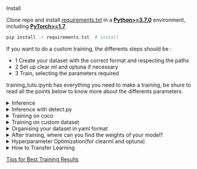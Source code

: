 <summary>Install</summary>

Clone repo and install [requirements.txt](https://github.com/ultralytics/yolov5/blob/master/requirements.txt) in a
[**Python>=3.7.0**](https://www.python.org/) environment, including
[**PyTorch>=1.7**](https://pytorch.org/get-started/locally/).

```bash
pip install -r requirements.txt  # install
```

If you want to do a custom training, the differents steps should be : 
- 1 Create your dataset with the correct format and respecting the paths
- 2 Set up clear ml and optuna if necessary
- 3 Train, selecting the parameters required 

training_tuto.ipynb has everything you need to make a training, be shure to read all the points below to know more about the differents parameters. 

</details>

<details >
<summary>Inference</summary>

YOLOv5 [PyTorch Hub](https://github.com/ultralytics/yolov5/issues/36) inference. [Models](https://github.com/ultralytics/yolov5/tree/master/models) download automatically from the latest
YOLOv5 [release](https://github.com/ultralytics/yolov5/releases).

```python
import torch

# Model
model = torch.hub.load('your model')  # or yolov5n - yolov5x6, custom

# Images
img = 'https://ultralytics.com/images/zidane.jpg'  # or file, Path, PIL, OpenCV, numpy, list

# Inference
results = model(img)

# Results
results.print()  # or .show(), .save(), .crop(), .pandas(), etc.
```

</details>

<details>
<summary>Inference with detect.py</summary>

`detect.py` runs inference on a variety of sources, downloading [models](https://github.com/ultralytics/yolov5/tree/master/models) automatically from
the latest YOLOv5 [release](https://github.com/ultralytics/yolov5/releases) and saving results to `runs/detect`.

```bash
python detect.py --source 0  # webcam
                          img.jpg  # image
                          vid.mp4  # video
                          screen  # screenshot
                          path/  # directory
                          'path/*.jpg'  # glob
                          'https://youtu.be/Zgi9g1ksQHc'  # YouTube
                          'rtsp://example.com/media.mp4'  # RTSP, RTMP, HTTP stream
```

</details>

<details>
<summary>Training on coco</summary>

The commands below reproduce YOLOv5 [COCO](https://github.com/ultralytics/yolov5/blob/master/data/scripts/get_coco.sh)
results. [Models](https://github.com/ultralytics/yolov5/tree/master/models)
and [datasets](https://github.com/ultralytics/yolov5/tree/master/data) download automatically from the latest
YOLOv5 [release](https://github.com/ultralytics/yolov5/releases). 

```bash
python train.py --data coco.yaml --cfg yolov5n.yaml --weights '' --batch-size 128
                                       yolov5s                                64
                                       yolov5m                                40
                                       yolov5l                                24
                                       yolov5x                                16
```

Just a good habit to test if everything is working correctly before going serious. 

</details>


<details >
<summary>Training on custom dataset</summary>

The commands below trains YOLOv5 on custom dataset. 

Train a YOLOv5 model on YOURDATASET by specifying dataset, batch-size, image size and either pretrained --weights yolov5s.pt (recommended), or randomly initialized --weights '' --cfg yolov5s.yaml (not recommended). Pretrained weights are auto-downloaded from the latest YOLOv5 release.

```bash
python train.py --data YOURDATASET.yaml --cfg yolov5n.yaml --weights '' --batch-size 128
                                       yolov5s                                64
                                       yolov5m                                40
                                       yolov5l                                24
                                       yolov5x                                16
```

All training results are saved to runs/train/ with incrementing run directories, i.e. runs/train/exp2, runs/train/exp3 etc.


3loogers are avaible to folow your training, folow the init process (simply a connexion with your identifications) : 
```Python
#@title Select YOLOv5 🚀 logger {run: 'auto'}
logger = 'TensorBoard' #@param ['TensorBoard', 'Comet', 'ClearML']
if logger == 'TensorBoard':
  %load_ext tensorboard
  %tensorboard --logdir runs/train
elif logger == 'Comet':
  %pip install -q comet_ml
  import comet_ml; comet_ml.init()
elif logger == 'ClearML':
  %pip install -q clearml && clearml-init
```
DO IT BEFORE STARTING YOUR TRAINING OR IT WON'T WORK
</details>

<details >
<summary>Organising your dataset in yaml format</summary>

1. Create Dataset with yaml config, Becarfull that paths on the .yaml are respected. 
shown below, is the dataset config file that defines 1) the dataset root directory path and relative paths to train / val / test image directories (or *.txt files with image paths) and 2) a class names dictionary:

```c
# Train/val/test sets as 1) dir: path/to/imgs, 2) file: path/to/imgs.txt, or 3) list: [path/to/imgs1, path/to/imgs2, ..]
path: ../datasets/coco128  # dataset root dir
train: images/train2017  # train images (relative to 'path') 128 images
val: images/train2017  # val images (relative to 'path') 128 images
test:  # test images (optional)

# Classes (4 classes)
names:
  0: joueur
  1: ballon
  2: arbitre
  3: panier
```

2. Create Labels
After using a tool like Supervisly Annotate to label your images, export your labels to supervisly format.  
Use the script (on linux no windows) from the git that allow you to transform a supervisly format into a yolo format. 

It should looks like that :
![alt text](https://user-images.githubusercontent.com/26833433/112467037-d2568c00-8d66-11eb-8796-55402ac0d62f.png)
- One row per object
- Each row is class x_center y_center width height format.
- Box coordinates must be in normalized xywh format (from 0 - 1). If your boxes are in pixels, divide x_center and width by image width, and y_center and height by image height.
- Class numbers are zero-indexed (start from 0).


3. Organize Directories
Organize your train and val images and labels according to the example below. YOLOv5 assumes /'your dataset' is inside a /datasets directory next to the /'your dataset' directory. YOLOv5 locates labels automatically for each image by replacing the last instance of /images/ in each image path with /labels/. 


Becarfull, if you have a picture with double extension like aaa.jpg.jpg due to supervisely. The labels txt has to be aaa.jpg.txt, else it won't work. 
![alt text](https://user-images.githubusercontent.com/26833433/134436012-65111ad1-9541-4853-81a6-f19a3468b75f.png)

![alt text](https://i.gyazo.com/bf6a392c015ba9d9e8a373996792d716.png)
</details>

<details >
<summary>After training, where can you find the weights of your model?</summary>

A folder named run will be created after your first train. 
You will find a folder named 'exp' ('exp2' for a second training, 'exp3'...).
Inside a folder named weights, with your weights with the best training set-up, and the last one.

You can now do inference with those weights if needed. 

You will also find differents graphs concerning your training.  
</details>


<details >
<summary> Hyperparameter Optimization(for clearml and optuna)</summary>
To run hyperparameter optimization locally, we've included a pre-made script for you. Just make sure a training task has been run at least once, so it is in the ClearML experiment manager, we will essentially clone it and change its hyperparameters.

You'll need to fill in the ID of this template task in the script found at utils/loggers/clearml/hpo.py and then just run it :) You can change task.execute_locally() to task.execute() to put it in a ClearML queue and have a remote agent work on it instead.

```bash
# To use optuna, install it first, otherwise you can change the optimizer to just be RandomSearch
pip install optuna
python utils/loggers/clearml/hpo.py
```

</details>

<details >
<summary>How to Transfer Learning </summary>
Looking at the model architecture we can see that the model backbone is layers 0-9, so we can define the freeze list to contain all modules with 'model.0.' - 'model.9.' in their names.

The head with correct numbers of outputs will be automaticly generated with the .yaml file corresponding to your dataset. 

This is the command to use to train with only the backboned freezed
```bash
python train.py --freeze 10
```

To freeze the full model except for the final output convolution layers in Detect(), we set freeze list to contain all modules with 'model.0.' - 'model.23.' in their names:

```bash
python train.py --freeze 24
```

Results are way better if you only freeze the backbone, check the graphs at the end of this https://github.com/ultralytics/yolov5/issues/1314
There is a benchmark between a full freeze, only backbone freeze and the back bone + head freezed (expect the last layer)

</details>


[Tips for Best Training Results](https://github.com/ultralytics/yolov5/wiki/Tips-for-Best-Training-Results)